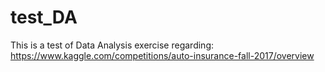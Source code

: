 # test_DA
This is a test of Data Analysis exercise regarding: https://www.kaggle.com/competitions/auto-insurance-fall-2017/overview
